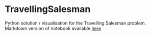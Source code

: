 # TravellingSalesman

Python solution / visualisation for the Travelling Salesman problem.  
Markdown version of notebook available [here](https://github.com/ElliotRedhead/TravellingSalesman/blob/main/BruteForceTravellingSalesman.md)